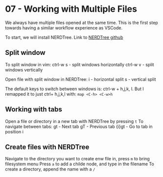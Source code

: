 # 07 - Working with Multiple Files

We always have multiple files opened at the same time.
This is the first step towards having a similar workflow experience as VSCode.

To start, we will install NERDTree.
Link to [NERDTree github](https://github.com/scrooloose/nerdtree)

## Split window

To split window in vim:
ctrl-w s - split windows horizontally
ctrl-w v - split windows vertically

Open file with split window in NERDTree:
i - horizontal split
s - vertical split

The default keys to switch between windows is: ctrl-w + h,j,k, l.
But I remapped it to just ctrl+ h,j,k,l with:
`map <C-h> <C-w>h`

## Working with tabs

Open a file or directory in a new tab with NERDTree by pressing `t`
To navigate between tabs:
gt - Next tab
gT - Previous tab
{i}gt - Go to tab in position i

## Create files with NERDTree

Navigate to the directory you want to create enw file in, press `m` to bring filesystem menu
Press `a` to add a childe node, and type in the filename
To create a directory, append the name with a `/`
